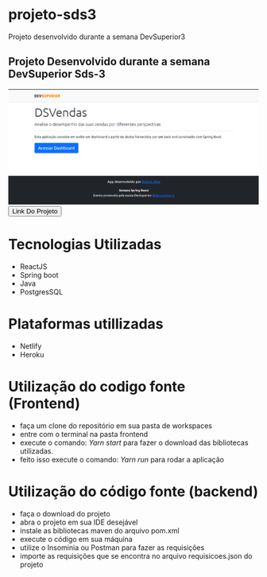 # projeto-sds3
Projeto desenvolvido durante a semana DevSuperior3
## Projeto Desenvolvido durante a semana DevSuperior Sds-3 
<img src="https://github.com/robertsilva4/projeto-sds3/blob/master/projetosds3.png"></img>
<a href="https://dsvends-robertsilva.netlify.app"><button>Link Do Projeto</button></a>
# Tecnologias Utilizadas
- ReactJS
- Spring boot
- Java
- PostgresSQL

# Plataformas utillizadas
- Netlify
- Heroku

# Utilização do codigo fonte (Frontend)
- faça um clone do repositório em sua pasta de workspaces
- entre com o terminal na pasta frontend
- execute o comando: *Yarn start* para fazer o download das bibliotecas utilizadas.
- feito isso execute o comando: *Yarn run* para rodar a aplicação

# Utilização do código fonte (backend)
- faça o download do projeto
- abra o projeto em sua IDE desejável
- instale as bibliotecas maven do arquivo pom.xml
- execute o código em sua máquina
- utilize o Insominia ou Postman para fazer as requisições
- importe as requisições que se encontra no arquivo requisicoes.json do projeto
